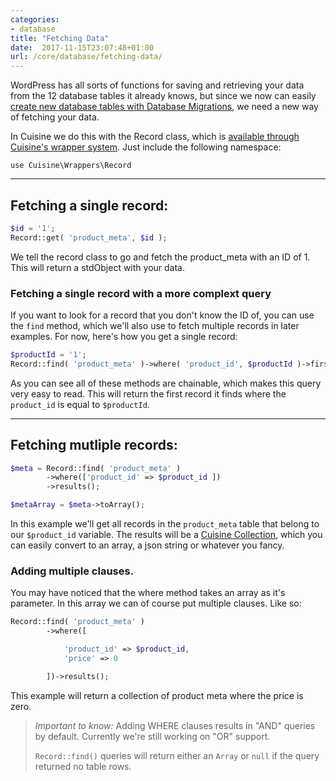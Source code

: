```yaml
---
categories:
- database
title: "Fetching Data"
date:  2017-11-15T23:07:48+01:00
url: /core/database/fetching-data/
---
```


WordPress has all sorts of functions for saving and retrieving your data from the 12 database tables it already knows, but since we now can easily [create new database tables with Database Migrations](/core/database/migrations), we need a new way of fetching your data. 

In Cuisine we do this with the Record class, which is [available through Cuisine's wrapper system](/core/getting-started/structure/). Just include the following namespace:

`use Cuisine\Wrappers\Record`

---

## Fetching a single record:

```php
$id = '1';
Record::get( 'product_meta', $id );
```
We tell the record class to go and fetch the product_meta with an ID of 1. 
This will return a stdObject with your data.

### Fetching a single record with a more complext query

If you want to look for a record that you don't know the ID of, you can use the `find` method, which we'll also use to fetch multiple records in later examples. For now, here's how you get a single record:

```php
$productId = '1';
Record::find( 'product_meta' )->where( 'product_id', $productId )->first();
```
As you can see all of these methods are chainable, which makes this query very easy to read. This will return the first record it finds where the `product_id` is equal to `$productId`.

--- 

## Fetching mutliple records:

```php
$meta = Record::find( 'product_meta' )
        ->where(['product_id' => $product_id ])
        ->results();

$metaArray = $meta->toArray();

```

In this example we'll get all records in the `product_meta` table that belong to our `$product_id` variable. The results will be a [Cuisine Collection](/core/utilities/collections), which you can easily convert to an array, a json string or whatever you fancy.

### Adding multiple clauses.
You may have noticed that the where method takes an array as it's parameter. In this array we can of course put multiple clauses. Like so:

```php
Record::find( 'product_meta' )
        ->where([

            'product_id' => $product_id,
            'price' => 0

        ])->results();
```
This example will return a collection of product meta where the price is zero.

>*Important to know:* 
>Adding WHERE clauses results in "AND" queries by default. Currently we're still working on "OR" support.
>
>`Record::find()` queries will return either an `Array` or `null` if the query returned no table rows.
>


